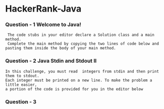 # HackerRank-Java
 
 ### Question - 1  Welcome to Java!
     The code stubs in your editor declare a Solution class and a main method.
     Complete the main method by copying the two lines of code below and pasting them inside the body of your main method.
     
### Question - 2  Java Stdin and Stdout II
    In this challenge, you must read  integers from stdin and then print them to stdout.
    Each integer must be printed on a new line. To make the problem a little easier,
    a portion of the code is provided for you in the editor below
    
### Question - 3 
